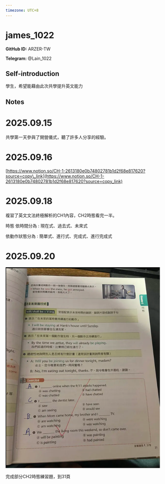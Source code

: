 ```yaml
---
timezone: UTC+8
---
```


# james_1022

**GitHub ID:** ARZER-TW

**Telegram:** @Lain_1022

## Self-introduction

學生，希望能藉由此次共學提升英文能力

## Notes
<!-- Content_START -->
# 2025.09.15
<!-- DAILY_CHECKIN_2025-09-15_START -->
共學第一天參與了開營儀式，聽了許多人分享的經驗。
<!-- DAILY_CHECKIN_2025-09-15_END -->


# 2025.09.16
<!-- DAILY_CHECKIN_2025-09-16_START -->
[https://www.notion.so/CH-1-2613180e0b74802781b1d2f68e817620?source=copy\_link](https://www.notion.so/CH-1-2613180e0b74802781b1d2f68e817620?source=copy_link)
<!-- DAILY_CHECKIN_2025-09-16_END -->


# 2025.09.18
<!-- DAILY_CHECKIN_2025-09-18_START -->
複習了英文文法終極解析的CH1內容，CH2時態看完一半。

時態 依時間分為 : 現在式、過去式、未來式

依動作狀態分為 : 簡單式、進行式、完成式、進行完成式
<!-- DAILY_CHECKIN_2025-09-18_END -->


# 2025.09.20
<!-- DAILY_CHECKIN_2025-09-20_START -->
![螢幕擷取畫面 2025-09-20 235659.png](https://raw.githubusercontent.com/IntensiveCoLearning/english_3rd/main/assets/ARZER-TW/images/2025-09-20-1758383843760-_______2025-09-20_235659.png)

完成部分CH2時態練習題，到31頁
<!-- DAILY_CHECKIN_2025-09-20_END -->
<!-- Content_END -->

